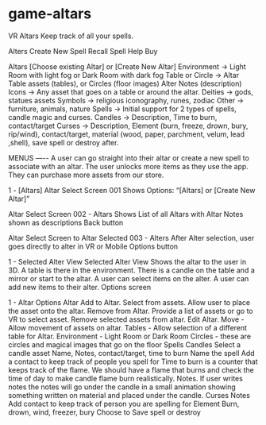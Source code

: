 # game-altars

VR Altars
Keep track of all your spells.


Alters
Create New Spell
Recall Spell
Help
Buy



Altars
[Choose existing Altar] or
[Create New Altar]
Environment → Light Room with light fog or Dark Room with dark fog
Table or Circle → Altar Table assets (tables), or Circles (floor images)
Alter Notes (description)
Icons → Any asset that goes on a table or around the altar. 
Deities → gods, statues assets
Symbols → religious iconography, runes, zodiac
Other → furniture, animals, nature
Spells → Initial support for 2 types of spells, candle magic and curses.
Candles → Description, Time to burn, contact/target
Curses → Description, Element (burn, freeze, drown, bury, rip/wind), contact/target, material (wood, paper, parchment, velum, lead ,shell), save spell or destroy after.


MENUS —--
A user can go straight into their altar or create a new spell to associate with an altar.
The user unlocks more items as they use the app. They can purchase more assets from our store.


1 - [Altars]
Altar Select Screen 001
Shows Options: “[Altars] or [Create New Altar]”

Altar Select Screen 002 - Altars
Shows List of all Altars with Altar Notes shown as descriptions
Back button

Altar Select Screen to Altar Selected 003 - Alters
After Alter selection, user goes directly to alter in VR or Mobile
Options button

1 - Selected Alter View
	Selected Alter View
	Shows the altar to the user in 3D.
	A table is there in the environment.
	There is a candle on the table and a mirror or start to the altar.
	A user can select items on the alter.
	A user can add new items to their alter.
Options screen

1 - Altar Options
Altar
Add to Altar.
Select from assets.
Allow user to place the asset onto the altar.
Remove from Altar.
Provide a list of assets or go to VR to select asset.
Remove selected assets from altar.
Edit Altar.
Move - Allow movement of assets on altar.
Tables - Allow selection of a different table for Altar.
Environment - Light Room or Dark Room
Circles - these are circles and magical images that go on the floor
Spells
Candles
Select a candle asset
Name, Notes, contact/target, time to burn
Name the spell
Add a contact to keep track of people you spell for
Time to burn is a counter that keeps track of the flame. We should have a flame that burns and check the time of day to make candle flame burn realistically.
Notes. If user writes notes the notes will go under the candle in a small animation showing something written on material and placed under the candle.
Curses
Notes
Add contact to keep track of person you are spelling for
Element
Burn, drown, wind, freezer, bury
Choose to Save spell or destroy




